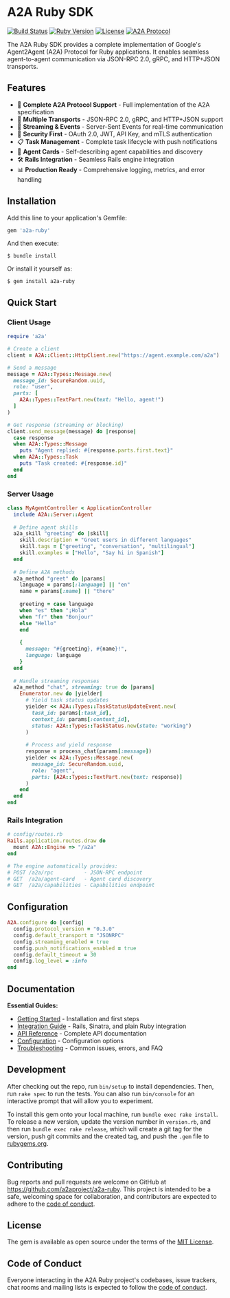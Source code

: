 # A2A Ruby SDK

[![Build Status](https://github.com/traylinx/a2a-ruby/workflows/CI/badge.svg)](https://github.com/traylinx/a2a-ruby/actions)
[![Ruby Version](https://img.shields.io/badge/ruby-%3E%3D%202.7.0-ruby.svg)](https://ruby-lang.org)
[![License](https://img.shields.io/badge/license-MIT-blue.svg)](LICENSE.txt)
[![A2A Protocol](https://img.shields.io/badge/A2A%20Protocol-v0.3.0-green.svg)](https://github.com/google/agent2agent)

The A2A Ruby SDK provides a complete implementation of Google's Agent2Agent (A2A) Protocol for Ruby applications. It enables seamless agent-to-agent communication via JSON-RPC 2.0, gRPC, and HTTP+JSON transports.

## Features

- 🚀 **Complete A2A Protocol Support** - Full implementation of the A2A specification
- 🔄 **Multiple Transports** - JSON-RPC 2.0, gRPC, and HTTP+JSON support
- 📡 **Streaming & Events** - Server-Sent Events for real-time communication
- 🔐 **Security First** - OAuth 2.0, JWT, API Key, and mTLS authentication
- 📋 **Task Management** - Complete task lifecycle with push notifications
- 🎯 **Agent Cards** - Self-describing agent capabilities and discovery
- 🛠 **Rails Integration** - Seamless Rails engine integration
- 📊 **Production Ready** - Comprehensive logging, metrics, and error handling

## Installation

Add this line to your application's Gemfile:

```ruby
gem 'a2a-ruby'
```

And then execute:

    $ bundle install

Or install it yourself as:

    $ gem install a2a-ruby

## Quick Start

### Client Usage

```ruby
require 'a2a'

# Create a client
client = A2A::Client::HttpClient.new("https://agent.example.com/a2a")

# Send a message
message = A2A::Types::Message.new(
  message_id: SecureRandom.uuid,
  role: "user",
  parts: [
    A2A::Types::TextPart.new(text: "Hello, agent!")
  ]
)

# Get response (streaming or blocking)
client.send_message(message) do |response|
  case response
  when A2A::Types::Message
    puts "Agent replied: #{response.parts.first.text}"
  when A2A::Types::Task
    puts "Task created: #{response.id}"
  end
end
```

### Server Usage

```ruby
class MyAgentController < ApplicationController
  include A2A::Server::Agent
  
  # Define agent skills
  a2a_skill "greeting" do |skill|
    skill.description = "Greet users in different languages"
    skill.tags = ["greeting", "conversation", "multilingual"]
    skill.examples = ["Hello", "Say hi in Spanish"]
  end
  
  # Define A2A methods
  a2a_method "greet" do |params|
    language = params[:language] || "en"
    name = params[:name] || "there"
    
    greeting = case language
    when "es" then "¡Hola"
    when "fr" then "Bonjour"
    else "Hello"
    end
    
    {
      message: "#{greeting}, #{name}!",
      language: language
    }
  end
  
  # Handle streaming responses
  a2a_method "chat", streaming: true do |params|
    Enumerator.new do |yielder|
      # Yield task status updates
      yielder << A2A::Types::TaskStatusUpdateEvent.new(
        task_id: params[:task_id],
        context_id: params[:context_id],
        status: A2A::Types::TaskStatus.new(state: "working")
      )
      
      # Process and yield response
      response = process_chat(params[:message])
      yielder << A2A::Types::Message.new(
        message_id: SecureRandom.uuid,
        role: "agent",
        parts: [A2A::Types::TextPart.new(text: response)]
      )
    end
  end
end
```

### Rails Integration

```ruby
# config/routes.rb
Rails.application.routes.draw do
  mount A2A::Engine => "/a2a"
end

# The engine automatically provides:
# POST /a2a/rpc          - JSON-RPC endpoint
# GET  /a2a/agent-card   - Agent card discovery
# GET  /a2a/capabilities - Capabilities endpoint
```

## Configuration

```ruby
A2A.configure do |config|
  config.protocol_version = "0.3.0"
  config.default_transport = "JSONRPC"
  config.streaming_enabled = true
  config.push_notifications_enabled = true
  config.default_timeout = 30
  config.log_level = :info
end
```

## Documentation

**Essential Guides:**
- [Getting Started](docs/getting_started.md) - Installation and first steps
- [Integration Guide](docs/integration.md) - Rails, Sinatra, and plain Ruby integration
- [API Reference](docs/api_reference.md) - Complete API documentation
- [Configuration](docs/configuration.md) - Configuration options
- [Troubleshooting](docs/troubleshooting.md) - Common issues, errors, and FAQ

## Development

After checking out the repo, run `bin/setup` to install dependencies. Then, run `rake spec` to run the tests. You can also run `bin/console` for an interactive prompt that will allow you to experiment.

To install this gem onto your local machine, run `bundle exec rake install`. To release a new version, update the version number in `version.rb`, and then run `bundle exec rake release`, which will create a git tag for the version, push git commits and the created tag, and push the `.gem` file to [rubygems.org](https://rubygems.org).

## Contributing

Bug reports and pull requests are welcome on GitHub at https://github.com/a2aproject/a2a-ruby. This project is intended to be a safe, welcoming space for collaboration, and contributors are expected to adhere to the [code of conduct](https://github.com/a2aproject/a2a-ruby/blob/main/CODE_OF_CONDUCT.md).

## License

The gem is available as open source under the terms of the [MIT License](https://opensource.org/licenses/MIT).

## Code of Conduct

Everyone interacting in the A2A Ruby project's codebases, issue trackers, chat rooms and mailing lists is expected to follow the [code of conduct](https://github.com/a2aproject/a2a-ruby/blob/main/CODE_OF_CONDUCT.md).